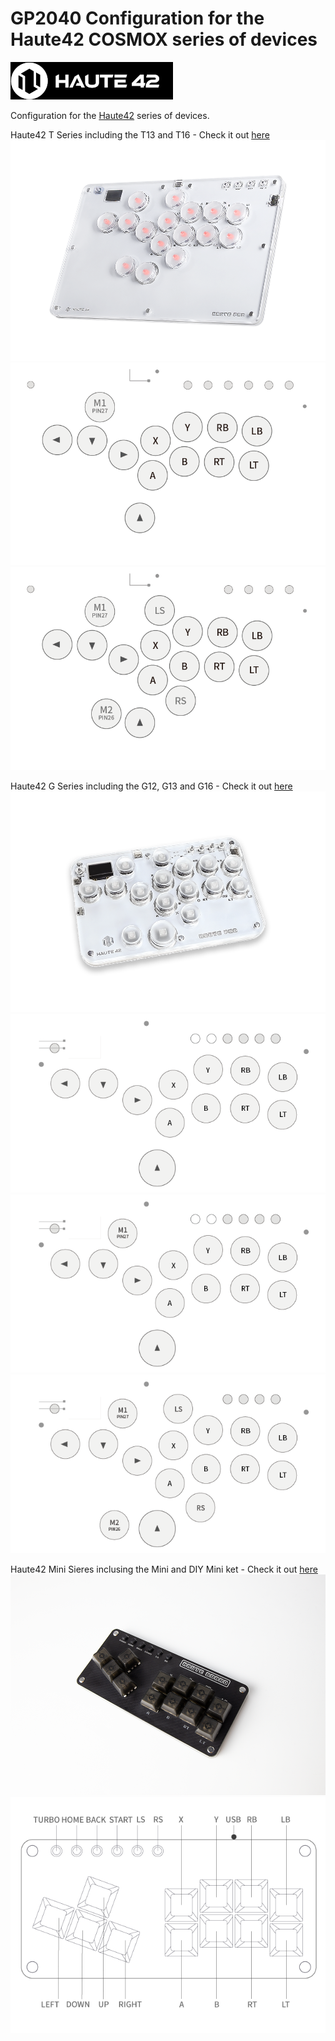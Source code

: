 # GP2040 Configuration for the Haute42 COSMOX series of devices

![Haute42 Logo](https://github.com/OpenStickCommunity/GP2040-CE/blob/main/configs/Haute42/assets/Haute42_logo.png)

Configuration for the [Haute42](https://haute42.com/) series of devices.  

Haute42 T Series including the T13 and T16 - Check it out [here](https://haute42.com/haute-pad-t-series/)
![Haute42 T Series](assets/Haute42_T_series.png)
![Haute42 T13](https://github.com/OpenStickCommunity/GP2040-CE/blob/main/configs/Haute42/assets/Haute42_T13.png)
![Haute42 T13](https://github.com/OpenStickCommunity/GP2040-CE/blob/main/configs/Haute42/assets/Haute42_T16.png)

Haute42 G Series including the G12, G13 and G16 - Check it out [here](https://haute42.com/haute-pad-g-series/)
![Haute42 G Series](assets/Haute42_G_series.png)
![Haute42 G12](https://github.com/OpenStickCommunity/GP2040-CE/blob/main/configs/Haute42/assets/Haute42_G12.png)
![Haute42 G13](https://github.com/OpenStickCommunity/GP2040-CE/blob/main/configs/Haute42/assets/Haute42_G13.png)
![Haute42 G16](https://github.com/OpenStickCommunity/GP2040-CE/blob/main/configs/Haute42/assets/Haute42_G16.png)

Haute42 Mini Sieres inclusing the Mini and DIY Mini ket - Check it out [here](https://haute42.com/haute-board-mini/)
![Haute42 Mini Series](https://github.com/OpenStickCommunity/GP2040-CE/blob/main/configs/Haute42/assets/Haute42_Mini_series.png)
![Haute42 Mini](https://github.com/OpenStickCommunity/GP2040-CE/blob/main/configs/Haute42/assets/Haute42_Mini.png)
